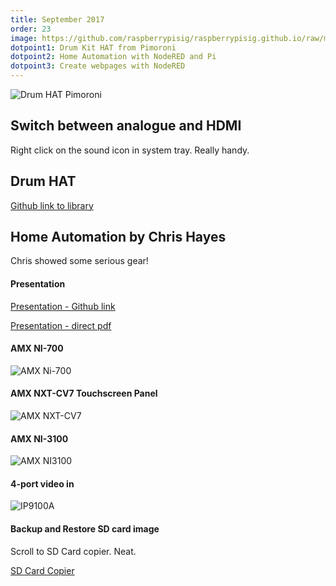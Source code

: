 ```yaml
---
title: September 2017
order: 23
image: https://github.com/raspberrypisig/raspberrypisig.github.io/raw/master/presentations/yahoo%20weather%20Capture.PNG
dotpoint1: Drum Kit HAT from Pimoroni
dotpoint2: Home Automation with NodeRED and Pi
dotpoint3: Create webpages with NodeRED
---
```

![Drum HAT Pimoroni](https://cdn.shopify.com/s/files/1/0174/1800/products/Dum_HAT_2_of_2_1024x1024.JPG?v=1450364274)


## Switch between analogue and HDMI 
Right click on the sound icon in system tray. Really handy.

## Drum HAT 
[Github link to library](https://github.com/pimoroni/drum-hat)

## Home Automation by Chris Hayes

Chris showed some serious gear!

#### Presentation
[Presentation - Github link](https://github.com/raspberrypisig/raspberrypisig.github.io/blob/master/presentations/AMX%20Presentation.pdf)

[Presentation - direct pdf](https://github.com/raspberrypisig/raspberrypisig.github.io/raw/master/presentations/AMX%20Presentation.pdf)


#### AMX NI-700

![AMX Ni-700](https://www.avace.com/cw3/assets/product_expanded/NI-700-Front.jpg)

#### AMX NXT-CV7 Touchscreen Panel

![AMX NXT-CV7](http://trade.amx.com/imgs/products/NXT-CV7/NXT-CV7.jpg)

#### AMX NI-3100
![AMX NI3100](http://trade.amx.com/imgs/aCloserLook/NI-3100_CloserLook.jpg)


#### 4-port video in
![IP9100A](http://www.benlo.com/ip9100a/ip9100as.jpg)

#### Backup and Restore SD card image
Scroll to SD Card copier. Neat.

[SD Card Copier](https://www.raspberrypi.org/blog/another-update-raspbian/)


